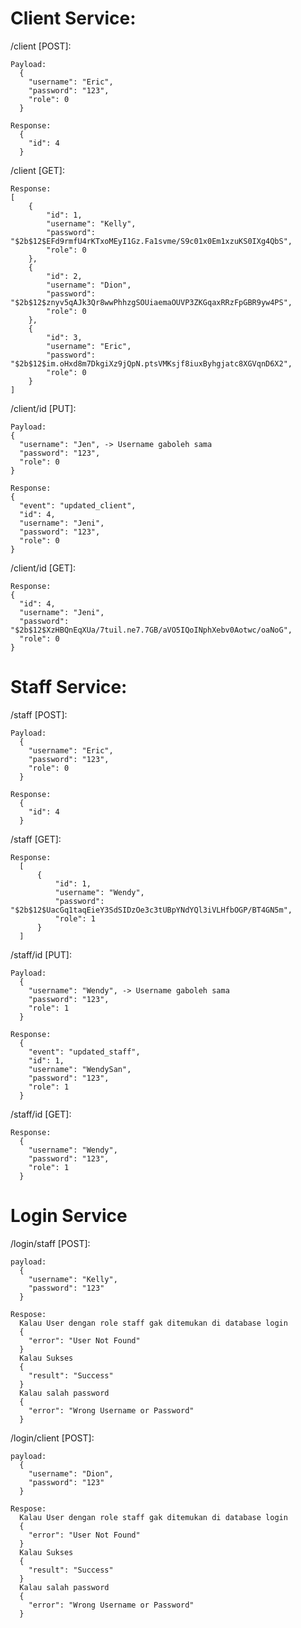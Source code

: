 # Client Service:

  /client [POST]:
  
    Payload:
      {
        "username": "Eric",
        "password": "123",
        "role": 0
      }
    
    Response:
      {
        "id": 4
      }
      
  /client [GET]:
  
    Response:
    [
        {
            "id": 1,
            "username": "Kelly",
            "password": "$2b$12$EFd9rmfU4rKTxoMEyI1Gz.Fa1svme/S9c01x0Em1xzuKS0IXg4QbS",
            "role": 0
        },
        {
            "id": 2,
            "username": "Dion",
            "password": "$2b$12$znyv5qAJk3Qr8wwPhhzgSOUiaemaOUVP3ZKGqaxRRzFpGBR9yw4PS",
            "role": 0
        },
        {
            "id": 3,
            "username": "Eric",
            "password": "$2b$12$im.oHxd8m7DkgiXz9jQpN.ptsVMKsjf8iuxByhgjatc8XGVqnD6X2",
            "role": 0
        }
    ]
    
  /client/id [PUT]:
  
    Payload:
    {
      "username": "Jen", -> Username gaboleh sama
      "password": "123",
      "role": 0
    }
    
    Response:
    {
      "event": "updated_client",
      "id": 4,
      "username": "Jeni",
      "password": "123",
      "role": 0
    }
  
  /client/id [GET]:
  
    Response:
    {
      "id": 4,
      "username": "Jeni",
      "password": "$2b$12$XzHBQnEqXUa/7tuil.ne7.7GB/aVO5IQoINphXebv0Aotwc/oaNoG",
      "role": 0
    }


# Staff Service:

  /staff [POST]:
  
    Payload:
      {
        "username": "Eric",
        "password": "123",
        "role": 0
      }
    
    Response:
      {
        "id": 4
      }
      
  /staff [GET]:
  
    Response:
      [
          {
              "id": 1,
              "username": "Wendy",
              "password": "$2b$12$UacGq1taqEieY3SdSIDzOe3c3tUBpYNdYQl3iVLHfbOGP/BT4GN5m",
              "role": 1
          }
      ]
    
  /staff/id [PUT]:
  
    Payload:
      {
        "username": "Wendy", -> Username gaboleh sama
        "password": "123",
        "role": 1
      }
    
    Response:
      {
        "event": "updated_staff",
        "id": 1,
        "username": "WendySan",
        "password": "123",
        "role": 1
      }
  
  /staff/id [GET]:
    
    Response:
      {
        "username": "Wendy",
        "password": "123",
        "role": 1
      }


# Login Service

  /login/staff [POST]:

    payload:
      {
        "username": "Kelly",
        "password": "123"
      }
      
    Respose:
      Kalau User dengan role staff gak ditemukan di database login
      {
        "error": "User Not Found"
      }
      Kalau Sukses
      {
        "result": "Success"
      }
      Kalau salah password
      {
        "error": "Wrong Username or Password"
      }


  /login/client [POST]:

    payload:
      {
        "username": "Dion",
        "password": "123"
      }
      
    Respose:
      Kalau User dengan role staff gak ditemukan di database login
      {
        "error": "User Not Found"
      }
      Kalau Sukses
      {
        "result": "Success"
      }
      Kalau salah password
      {
        "error": "Wrong Username or Password"
      }
      
